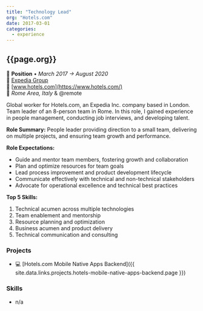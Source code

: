 ```yaml
---
title: "Technology Lead"
org: "Hotels.com"
date: 2017-03-01
categories:
  - experience
---
```

## {{page.org}}

💼 **Position** • _March 2017 → August 2020_  
🏢 [Expedia Group](https://www.expediagroup.com/)  
🔗 [www.hotels.com](https://www.hotels.com/)  
📍 _Rome Area, Italy_ & @remote

Global worker for Hotels.com, an Expedia Inc. company based in London.
Team leader of an 8-person team in Rome. In this role, I gained experience in people management, conducting job interviews, and developing talent.

**Role Summary:**
People leader providing direction to a small team, delivering on multiple projects, and ensuring team growth and performance.

**Role Expectations:**
- Guide and mentor team members, fostering growth and collaboration
- Plan and optimize resources for team goals
- Lead process improvement and product development lifecycle
- Communicate effectively with technical and non-technical stakeholders
- Advocate for operational excellence and technical best practices

**Top 5 Skills:**
1. Technical acumen across multiple technologies
2. Team enablement and mentorship
3. Resource planning and optimization
4. Business acumen and product delivery
5. Technical communication and consulting




### Projects

- 💻 [Hotels.com Mobile Native Apps Backend]({{ site.data.links.projects.hotels-mobile-native-apps-backend.page }})


### Skills

- n/a
